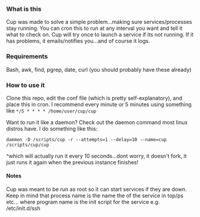 ### What is this

Cup was made to solve a simple problem...making sure services/processes stay running. You can cron this to run at any interval you want and tell it what to check on.
Cup will try once to launch a service if its not running. If it has problems, it emails/notifies you...and of course it logs.

### Requirements

Bash, awk, find, pgrep, date, curl (you should probably have these already)

### How to use it

Clone this repo, edit the conf file (which is pretty self-explanatory), and place this in cron. I recommend every minute or 5 minutes using something like ```*/5 * * * * /home/user/cup/cup```

Want to run it like a daemon? Check out the daemon command most linux distros have. I do something like this:

```daemon -D /scripts/cup -r --attempts=1 --delay=10 --name=cup /scripts/cup/cup```

^which will actually run it every 10 seconds...dont worry, it doesn't fork, it just runs it again when the previous instance finishes!

#### Notes

Cup was meant to be run as root so it can start services if they are down.
Keep in mind that process name is the name the of the service in top/ps etc... where program name is the init script for the service e.g.  /etc/init.d/ssh
